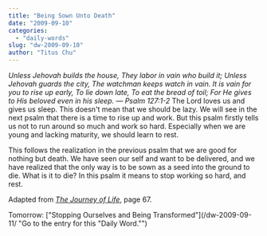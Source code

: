 ```yaml
---
title: "Being Sown Unto Death"
date: "2009-09-10"
categories: 
  - "daily-words"
slug: "dw-2009-09-10"
author: "Titus Chu"
---
```


_Unless Jehovah builds the house, They labor in vain who build it; Unless Jehovah guards the city, The watchman keeps watch in vain. It is vain for you to rise up early, To lie down late, To eat the bread of toil; For He gives to His beloved even in his sleep. — Psalm 127:1-2_ The Lord loves us and gives us sleep. This doesn't mean that we should be lazy. We will see in the next psalm that there is a time to rise up and work. But this psalm firstly tells us not to run around so much and work so hard. Especially when we are young and lacking maturity, we should learn to rest.

This follows the realization in the previous psalm that we are good for nothing but death. We have seen our self and want to be delivered, and we have realized that the only way is to be sown as a seed into the ground to die. What is it to die? In this psalm it means to stop working so hard, and rest.

Adapted from [_The Journey of Life_](/book-journey-of-life/ "Go to the entry for this book."), page 67.

Tomorrow: ["Stopping Ourselves and Being Transformed"](/dw-2009-09-11/ "Go to the entry for this "Daily Word."")
